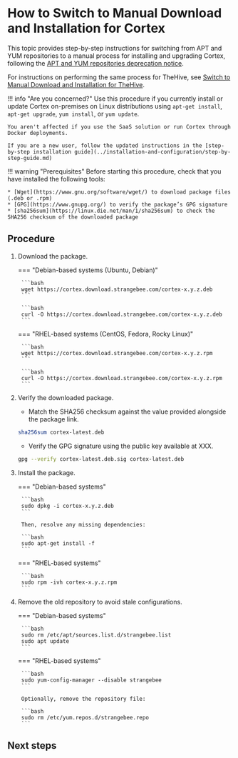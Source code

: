 # How to Switch to Manual Download and Installation for Cortex

This topic provides step-by-step instructions for switching from APT and YUM repositories to a manual process for installing and upgrading Cortex, following the [APT and YUM repositories deprecation notice](apt-yum-deprecation-notice.md).

For instructions on performing the same process for TheHive, see [Switch to Manual Download and Installation for TheHive](../../../cortex/operations/switch-to-manual-download-installation-thehive.md).

!!! info "Are you concerned?"
    Use this procedure if you currently install or update Cortex on-premises on Linux distributions using `apt-get install`, `apt-get upgrade`, `yum install`, or `yum update`.

    You aren't affected if you use the SaaS solution or run Cortex through Docker deployments.

    If you are a new user, follow the updated instructions in the [step-by-step installation guide](../installation-and-configuration/step-by-step-guide.md)

!!! warning "Prerequisites"
    Before starting this procedure, check that you have installed the following tools:

    * [Wget](https://www.gnu.org/software/wget/) to download package files (.deb or .rpm)
    * [GPG](https://www.gnupg.org/) to verify the package’s GPG signature
    * [sha256sum](https://linux.die.net/man/1/sha256sum) to check the SHA256 checksum of the downloaded package

<h2>Procedure</h2>

1. Download the package.

    === "Debian-based systems (Ubuntu, Debian)"

        ```bash
        wget https://cortex.download.strangebee.com/cortex-x.y.z.deb
        ```

        ```bash
        curl -O https://cortex.download.strangebee.com/cortex-x.y.z.deb
        ```

    === "RHEL-based systems (CentOS, Fedora, Rocky Linux)"

        ```bash
        wget https://cortex.download.strangebee.com/cortex-x.y.z.rpm
        ```

        ```bash
        curl -O https://cortex.download.strangebee.com/cortex-x.y.z.rpm
        ```

2. Verify the downloaded package.

    * Match the SHA256 checksum against the value provided alongside the package link.

    ```bash
    sha256sum cortex-latest.deb
    ```

    * Verify the GPG signature using the public key available at XXX.

    ```bash
    gpg --verify cortex-latest.deb.sig cortex-latest.deb
    ```

3. Install the package.

    === "Debian-based systems"

        ```bash
        sudo dpkg -i cortex-x.y.z.deb
        ```

        Then, resolve any missing dependencies:

        ```bash
        sudo apt-get install -f
        ```

    === "RHEL-based systems"

        ```bash
        sudo rpm -ivh cortex-x.y.z.rpm
        ```

4. Remove the old repository to avoid stale configurations.

    === "Debian-based systems"

        ```bash
        sudo rm /etc/apt/sources.list.d/strangebee.list
        sudo apt update
        ```

    === "RHEL-based systems"

        ```bash
        sudo yum-config-manager --disable strangebee
        ```

        Optionally, remove the repository file:

        ```bash
        sudo rm /etc/yum.repos.d/strangebee.repo
        ```

<h2>Next steps</h2>